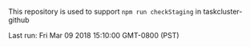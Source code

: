 This repository is used to support `npm run checkStaging` in taskcluster-github

Last run: Fri Mar 09 2018 15:10:00 GMT-0800 (PST)